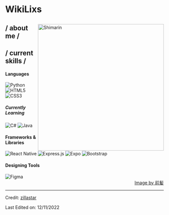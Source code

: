 <h1>WikiLixs</h1>
<div>

  <img align="right" width="400" alt="Shimarin" src="https://i.imgur.com/aNBi8Jf.png"/>

  <h2>/ about me /</h2>
  <ul>  </ul>

  <h2>/ current skills /</h2>
  
  <h4>Languages</h4>
  <div>
    <img 
      src="https://img.shields.io/badge/python-3670A0?style=for-the-badge&logo=python&logoColor=ffdd54" 
      alt="Python" 
      />
    <img 
      src="https://img.shields.io/badge/HTML5-E34F26?style=for-the-badge&logo=html5&logoColor=white" 
      alt="HTML5" 
      />
    <img src="https://img.shields.io/badge/CSS3-1572B6?style=for-the-badge&logo=css3&logoColor=white" alt="CSS3" />
  </div>

  <h5>Currently Learning</h5>
  <div>
    <img src="https://img.shields.io/badge/c%23-%23239120.svg?style=for-the-badge&logo=c-sharp&logoColor=white" alt="C#" />
    <img src="https://img.shields.io/badge/java-%23ED8B00.svg?style=for-the-badge&logo=java&logoColor=white" alt="Java" />
  </div>

  <h4>Frameworks & Libraries</h4>
  <div>
    <img src="https://img.shields.io/badge/react_native-%2320232a.svg?style=for-the-badge&logo=react&logoColor=%2361DAFB" alt="React Native" />
    <img src="https://img.shields.io/badge/express.js-%23404d59.svg?style=for-the-badge&logo=express&logoColor=%2361DAFB" alt="Express.js" />
    <img src="https://img.shields.io/badge/expo-1C1E24?style=for-the-badge&logo=expo&logoColor=#D04A37" alt="Expo" />
    <img src="https://img.shields.io/badge/bootstrap-%23563D7C.svg?style=for-the-badge&logo=bootstrap&logoColor=white" alt="Bootstrap" />
  </div>

  <h4>Designing Tools</h4>
  <div>
    <img src="https://img.shields.io/badge/figma-%23F24E1E.svg?style=for-the-badge&logo=figma&logoColor=white" alt="Figma" />
  </div>

  <div align="right">
    <a href="https://www.pixiv.net/en/users/35069640">Image by 前髪</a>
  </div>

</div>

<hr>

<p>Credit: <a href="https://github.com/zillastar">zillastar</a></p>
<p>Last Edited on: 12/11/2022</p>
